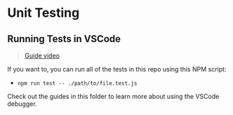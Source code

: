 # Unit Testing

## Running Tests in VSCode

> [Guide video](https://vimeo.com713215049)

If you want to, you can run all of the tests in this repo using this NPM script:

- `npm run test -- ./path/to/file.test.js`

Check out the guides in this folder to learn more about using the VSCode
debugger.

